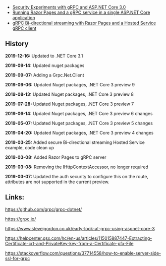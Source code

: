 
<ul>	
 <li><a href="https://damienbod.com/2019/03/06/security-experiments-with-grpc-and-asp-net-core-3-0/">Security Experiments with gRPC and ASP.NET Core 3.0</a></li>
 <li><a href="https://damienbod.com/2019/03/08/running-razor-pages-and-a-grpc-service-in-a-single-asp-net-core-application/">Running Razor Pages and a gRPC service in a single ASP.NET Core application</a></li>
 <li><a href="https://damienbod.com/2019/03/25/grpc-bi-directional-streaming-with-razor-pages-and-a-hosted-service-grpc-client/">gRPC Bi-directional streaming with Razor Pages and a Hosted Service gRPC client</a></li>
</ul>

## History

<strong>2019-12-16:</strong> Updated to .NET Core 3.1

<strong>2019-09-14:</strong> Updated nuget packages

<strong>2019-09-07:</strong> Adding a Grpc.Net.Client 

<strong>2019-09-06:</strong> Updated Nuget packages, .NET Core 3 preview 9

<strong>2019-08-13:</strong> Updated Nuget packages, .NET Core 3 preview 8

<strong>2019-07-28:</strong> Updated Nuget packages, .NET Core 3 preview 7

<strong>2019-06-14:</strong> Updated Nuget packages, .NET Core 3 preview 6 changes

<strong>2019-05-07:</strong> Updated Nuget packages, .NET Core 3 preview 5 changes

<strong>2019-04-20:</strong> Updated Nuget packages, .NET Core 3 preview 4 changes

<strong>2019-03-25:</strong> Added secure Bi-directional streaming Hosted Service example, code clean up

<strong>2019-03-08:</strong> Added Razor Pages to gRPC server

<strong>2019-03-08:</strong> Removing the IHttpContextAccessor, no longer required

<strong>2019-03-07:</strong> Updated the auth security to configure this on the route, attributes are not supported in the current preview.

## Links:

https://github.com/grpc/grpc-dotnet/

https://grpc.io/

https://www.stevejgordon.co.uk/early-look-at-grpc-using-aspnet-core-3

https://helpcenter.gsx.com/hc/en-us/articles/115015887447-Extracting-Certificate-crt-and-PrivateKey-key-from-a-Certificate-pfx-File

https://stackoverflow.com/questions/37714558/how-to-enable-server-side-ssl-for-grpc